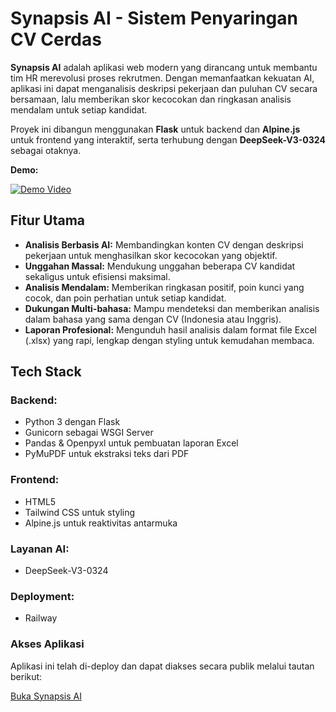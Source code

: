 # **Synapsis AI - Sistem Penyaringan CV Cerdas**
**Synapsis AI** adalah aplikasi web modern yang dirancang untuk membantu tim HR merevolusi proses rekrutmen. Dengan memanfaatkan kekuatan AI, aplikasi ini dapat menganalisis deskripsi pekerjaan dan puluhan CV secara bersamaan, lalu memberikan skor kecocokan dan ringkasan analisis mendalam untuk setiap kandidat.

Proyek ini dibangun menggunakan **Flask** untuk backend dan **Alpine.js** untuk frontend yang interaktif, serta terhubung dengan **DeepSeek-V3-0324** sebagai otaknya.

**Demo:**

[![Demo Video](https://img.youtube.com/vi/GxhKQxfxhFU/0.jpg)](https://youtu.be/GxhKQxfxhFU)

## **Fitur Utama**
- **Analisis Berbasis AI:** Membandingkan konten CV dengan deskripsi pekerjaan untuk menghasilkan skor kecocokan yang objektif.
- **Unggahan Massal:** Mendukung unggahan beberapa CV kandidat sekaligus untuk efisiensi maksimal.
- **Analisis Mendalam:** Memberikan ringkasan positif, poin kunci yang cocok, dan poin perhatian untuk setiap kandidat.
- **Dukungan Multi-bahasa:** Mampu mendeteksi dan memberikan analisis dalam bahasa yang sama dengan CV (Indonesia atau Inggris).
- **Laporan Profesional:** Mengunduh hasil analisis dalam format file Excel (.xlsx) yang rapi, lengkap dengan styling untuk kemudahan membaca.

## **Tech Stack**
### **Backend:**
- Python 3 dengan Flask
- Gunicorn sebagai WSGI Server
- Pandas & Openpyxl untuk pembuatan laporan Excel
- PyMuPDF untuk ekstraksi teks dari PDF

### **Frontend:**
- HTML5
- Tailwind CSS untuk styling
- Alpine.js untuk reaktivitas antarmuka

### **Layanan AI:**
- DeepSeek-V3-0324

### **Deployment:**
- Railway

### Akses Aplikasi
Aplikasi ini telah di-deploy dan dapat diakses secara publik melalui tautan berikut:

[Buka Synapsis AI](https://synapsis-ai-production.up.railway.app/)
